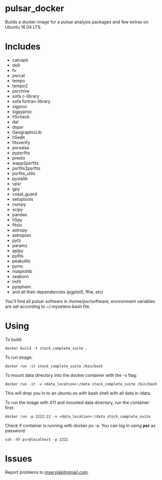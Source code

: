# pulsar_docker
Builds a docker image for a pulsar analysis packages and few extras on Ubuntu 16.04 LTS.

# Includes
- calceph
- ds9
- fv
- psrcat
- tempo
- tempo2
- psrchive
- sofa c-library
- sofa fortran-library
- sigproc
- sigpyproc
- h5check
- dal
- dspsr
- GeographicLib
- h5edit
- fitsverify
- psrsalsa
- pypsrfits
- presto
- wapp2psrfits
- psrfits2psrfits
- psrfits_utils
- pyslalib
- vpsr
- gpy
- coast_guard
- setuptools
- numpy
- scipy
- pandas
- h5py
- fitsio
- astropy
- astroplan
- pytz
- paramz
- aplpy
- pyfits
- peakutils
- pymc
- matplotlib
- seaborn
- lmfit
- pyephem
- and all their dependencies (pgplot5, fftw, etc)

You'll find all pulsar software in /home/psr/software, environment variables are set according to ~/.mysetenv.bash file.

# Using
To build:

    docker build -t stock_complete_suite .

To run image:

    docker run -it stock_complete_suite /bin/bash

To mount data directory into the docker container with the -v flag:

    docker run -it -v <data_location>:/data stock_complete_suite /bin/bash

This will drop you in to an ubuntu os with bash shell with all data in /data.

To run the image with X11 and mounted data directory, run the container first:

    docker run -p 2222:22 -v <data_location>:/data stock_complete_suite

Check if container is running with docker ps -a. You can log in using **psr** as password:

    ssh -XY psr@localhost -p 2222

# Issues
Report problems to mserylak@gmail.com.
